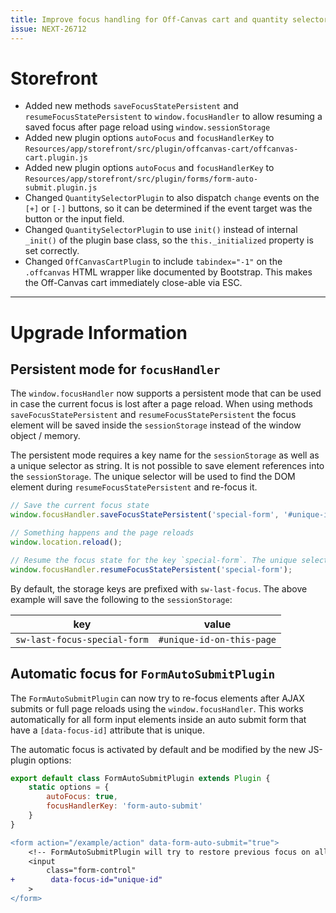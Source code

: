 ```yaml
---
title: Improve focus handling for Off-Canvas cart and quantity selector
issue: NEXT-26712
---
```

# Storefront
* Added new methods `saveFocusStatePersistent` and `resumeFocusStatePersistent` to `window.focusHandler` to allow resuming a saved focus after page reload using `window.sessionStorage`
* Added new plugin options `autoFocus` and `focusHandlerKey` to `Resources/app/storefront/src/plugin/offcanvas-cart/offcanvas-cart.plugin.js`
* Added new plugin options `autoFocus` and `focusHandlerKey` to `Resources/app/storefront/src/plugin/forms/form-auto-submit.plugin.js`
* Changed `QuantitySelectorPlugin` to also dispatch `change` events on the `[+]` or `[-]` buttons, so it can be determined if the event target was the button or the input field.
* Changed `QuantitySelectorPlugin` to use `init()` instead of internal `_init()` of the plugin base class, so the `this._initialized` property is set correctly.
* Changed `OffCanvasCartPlugin` to include `tabindex="-1"` on the `.offcanvas` HTML wrapper like documented by Bootstrap. This makes the Off-Canvas cart immediately close-able via ESC.
___
# Upgrade Information

## Persistent mode for `focusHandler`
The `window.focusHandler` now supports a persistent mode that can be used in case the current focus is lost after a page reload.
When using methods `saveFocusStatePersistent` and `resumeFocusStatePersistent` the focus element will be saved inside the `sessionStorage` instead of the window object / memory.

The persistent mode requires a key name for the `sessionStorage` as well as a unique selector as string. It is not possible to save element references into the `sessionStorage`.
The unique selector will be used to find the DOM element during `resumeFocusStatePersistent` and re-focus it.
```js
// Save the current focus state
window.focusHandler.saveFocusStatePersistent('special-form', '#unique-id-on-this-page');

// Something happens and the page reloads
window.location.reload();

// Resume the focus state for the key `special-form`. The unique selector will be retrieved from the `sessionStorage` 
window.focusHandler.resumeFocusStatePersistent('special-form');
```

By default, the storage keys are prefixed with `sw-last-focus`. The above example will save the following to the `sessionStorage`:

| key                          | value                     |
|------------------------------|---------------------------|
| `sw-last-focus-special-form` | `#unique-id-on-this-page` |

## Automatic focus for `FormAutoSubmitPlugin`
The `FormAutoSubmitPlugin` can now try to re-focus elements after AJAX submits or full page reloads using the `window.focusHandler`.
This works automatically for all form input elements inside an auto submit form that have a `[data-focus-id]` attribute that is unique.

The automatic focus is activated by default and be modified by the new JS-plugin options:

```js
export default class FormAutoSubmitPlugin extends Plugin {
    static options = {
        autoFocus: true,
        focusHandlerKey: 'form-auto-submit'
    }
}
```

```diff
<form action="/example/action" data-form-auto-submit="true">
    <!-- FormAutoSubmitPlugin will try to restore previous focus on all elements with da focus-id -->
    <input 
        class="form-control"
+        data-focus-id="unique-id"
    >
</form>
```
